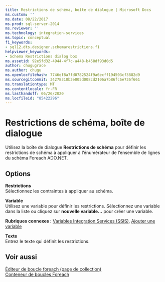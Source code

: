 ```yaml
---
title: Restrictions de schéma, boîte de dialogue | Microsoft Docs
ms.custom: ''
ms.date: 08/22/2017
ms.prod: sql-server-2014
ms.reviewer: ''
ms.technology: integration-services
ms.topic: conceptual
f1_keywords:
- sql12.dts.designer.schemarestrictions.f1
helpviewer_keywords:
- Schema Restrictions dialog box
ms.assetid: 92e5fd32-4944-4f7c-a448-b458df93d0d5
author: chugugrace
ms.author: chugu
ms.openlocfilehash: 7746ef8a7fd0782524f9a6ecff194503cf3882d9
ms.sourcegitcommit: 34278310b3e005d008cd2106a7b86fc6e736f661
ms.translationtype: MT
ms.contentlocale: fr-FR
ms.lasthandoff: 06/26/2020
ms.locfileid: "85422296"
---
```

# <a name="schema-restrictions-dialog-box"></a>Restrictions de schéma, boîte de dialogue
  Utilisez la boîte de dialogue **Restrictions de schéma** pour définir les restrictions de schéma à appliquer à l’énumérateur de l’ensemble de lignes du schéma Foreach ADO.NET.  
  
## <a name="options"></a>Options  
 **Restrictions**  
 Sélectionnez les contraintes à appliquer au schéma.  
  
 **Variable**  
 Utilisez une variable pour définir les restrictions. Sélectionnez une variable dans la liste ou cliquez sur **nouvelle variable...** pour créer une variable.  
  
 **Rubriques connexes :** [Variables Integration Services &#40;SSIS&#41;](integration-services-ssis-variables.md), [Ajouter une variable](../../2014/integration-services/add-variable.md)  
  
 **Texte**  
 Entrez le texte qui définit les restrictions.  
  
## <a name="see-also"></a>Voir aussi  
 [Éditeur de boucle foreach &#40;page de collection&#41;](../../2014/integration-services/foreach-loop-editor-collection-page.md)   
 [Conteneur de boucles Foreach](control-flow/foreach-loop-container.md)  
  
  
